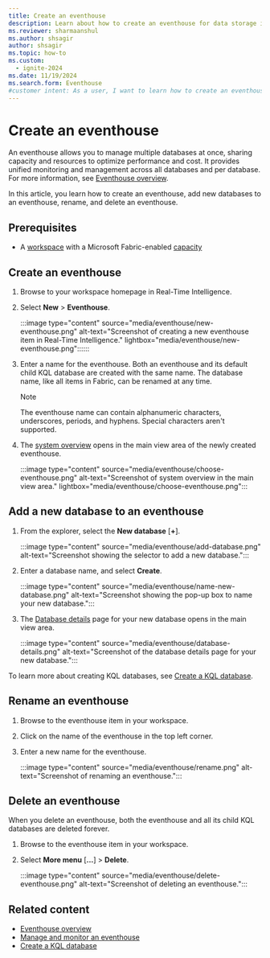 ```yaml
---
title: Create an eventhouse
description: Learn about how to create an eventhouse for data storage in Real-Time Intelligence.
ms.reviewer: sharmaanshul
ms.author: shsagir
author: shsagir
ms.topic: how-to
ms.custom:
  - ignite-2024
ms.date: 11/19/2024
ms.search.form: Eventhouse
#customer intent: As a user, I want to learn how to create an eventhouse for data storage in Real-Time Analytics so that I can effectively manage my data.
---
```

# Create an eventhouse

An eventhouse allows you to manage multiple databases at once, sharing capacity and resources to optimize performance and cost. It provides unified monitoring and management across all databases and per database. For more information, see [Eventhouse overview](eventhouse.md).

In this article, you learn how to create an eventhouse, add new databases to an eventhouse, rename, and delete an eventhouse.

## Prerequisites

* A [workspace](../fundamentals/create-workspaces.md) with a Microsoft Fabric-enabled [capacity](../enterprise/licenses.md#capacity)

## Create an eventhouse

1. Browse to your workspace homepage in Real-Time Intelligence.
1. Select **New** > **Eventhouse**.

    :::image type="content" source="media/eventhouse/new-eventhouse.png" alt-text="Screenshot of creating a new eventhouse item in Real-Time Intelligence." lightbox="media/eventhouse/new-eventhouse.png"::::::

1. Enter a name for the eventhouse. Both an eventhouse and its default child KQL database are created with the same name. The database name, like all items in Fabric, can be renamed at any time.

    > [!NOTE]
    > The eventhouse name can contain alphanumeric characters, underscores, periods, and hyphens. Special characters aren't supported.

1. The [system overview](manage-monitor-eventhouse.md#view-system-overview-details-for-an-eventhouse) opens in the main view area of the newly created eventhouse.

    :::image type="content" source="media/eventhouse/choose-eventhouse.png" alt-text="Screenshot of system overview in the main view area." lightbox="media/eventhouse/choose-eventhouse.png":::

## Add a new database to an eventhouse

1. From the explorer, select the **New database** [**+**].

    :::image type="content" source="media/eventhouse/add-database.png" alt-text="Screenshot showing the selector to add a new database.":::

1. Enter a database name, and select **Create**.

    :::image type="content" source="media/eventhouse/name-new-database.png" alt-text="Screenshot showing the pop-up box to name your new database.":::

1. The [Database details](create-database.md#database-details) page for your new database opens in the main view area.

    :::image type="content" source="media/eventhouse/database-details.png" alt-text="Screenshot of the database details page for your new database.":::

To learn more about creating KQL databases, see [Create a KQL database](create-database.md).

## Rename an eventhouse

1. Browse to the eventhouse item in your workspace.
1. Click on the name of the eventhouse in the top left corner.
1. Enter a new name for the eventhouse.

    :::image type="content" source="media/eventhouse/rename.png" alt-text="Screenshot of renaming an eventhouse.":::

## Delete an eventhouse

When you delete an eventhouse, both the eventhouse and all its child KQL databases are deleted forever.

1. Browse to the eventhouse item in your workspace.
1. Select **More menu** [**...**] > **Delete**.

    :::image type="content" source="media/eventhouse/delete-eventhouse.png" alt-text="Screenshot of deleting an eventhouse.":::

## Related content

* [Eventhouse overview](eventhouse.md)
* [Manage and monitor an eventhouse](manage-monitor-eventhouse.md)
* [Create a KQL database](create-database.md)
